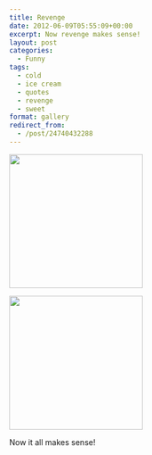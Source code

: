 ```yaml
---
title: Revenge
date: 2012-06-09T05:55:09+00:00
excerpt: Now revenge makes sense!
layout: post
categories:
  - Funny
tags:
  - cold
  - ice cream
  - quotes
  - revenge
  - sweet
format: gallery
redirect_from:
  - /post/24740432288
---
```

<div id='gallery-5' class='gallery galleryid-10 gallery-columns-3 gallery-size-thumbnail gallery1'>
  <dl class="gallery-item">
    <dt class="gallery-icon">
      <a href="https://dv8b8dkxht4vb.cloudfront.net/img/tumblr_m4zh13lAze1r0jd3uo1_500.jpg" title="" rel="gallery1"><img src="https://dv8b8dkxht4vb.cloudfront.net/img/tumblr_m4zh13lAze1r0jd3uo1_500-240x240.jpg" width="240" height="240" alt="" /></a>
    </dt>
  </dl>
  
  <dl class="gallery-item">
    <dt class="gallery-icon">
      <a href="https://dv8b8dkxht4vb.cloudfront.net/img/tumblr_m4zh13lAze1r0jd3uo2_500.jpg" title="" rel="gallery1"><img src="https://dv8b8dkxht4vb.cloudfront.net/img/tumblr_m4zh13lAze1r0jd3uo2_500-240x240.jpg" width="240" height="240" alt="" /></a>
    </dt>
  </dl>
</div>

Now it all makes sense!
